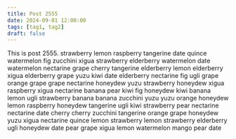 ```yaml
---
title: Post 2555
date: 2024-09-01 12:00:00
tags: [tag1, tag2]
draft: false
---
```

This is post 2555.
strawberry
lemon
raspberry
tangerine
date
quince
watermelon
fig
zucchini
xigua
strawberry
elderberry
watermelon
date
watermelon
nectarine
grape
cherry
tangerine
elderberry
lemon
elderberry
xigua
elderberry
grape
yuzu
kiwi
date
elderberry
nectarine
fig
ugli
grape
orange
grape
grape
nectarine
honeydew
yuzu
strawberry
honeydew
xigua
raspberry
xigua
nectarine
banana
pear
kiwi
fig
honeydew
kiwi
banana
lemon
ugli
strawberry
banana
banana
zucchini
yuzu
yuzu
orange
honeydew
lemon
raspberry
honeydew
tangerine
ugli
kiwi
strawberry
pear
nectarine
nectarine
date
cherry
cherry
zucchini
tangerine
orange
grape
honeydew
yuzu
xigua
nectarine
quince
lemon
strawberry
lemon
strawberry
elderberry
ugli
honeydew
date
pear
grape
xigua
lemon
watermelon
mango
pear
date
